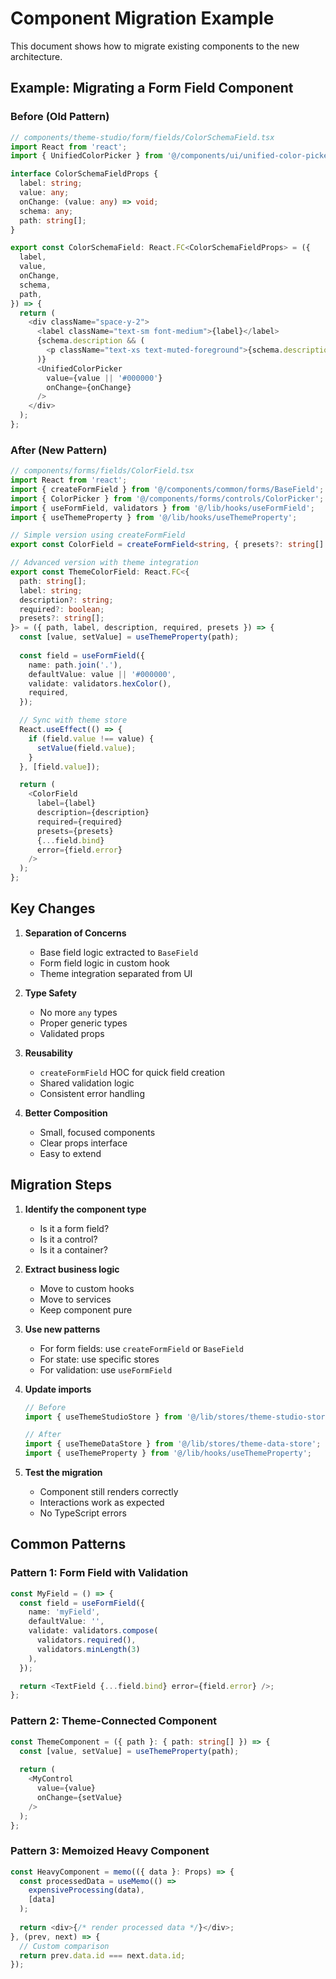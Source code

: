 # Component Migration Example

This document shows how to migrate existing components to the new architecture.

## Example: Migrating a Form Field Component

### Before (Old Pattern)

```typescript
// components/theme-studio/form/fields/ColorSchemaField.tsx
import React from 'react';
import { UnifiedColorPicker } from '@/components/ui/unified-color-picker';

interface ColorSchemaFieldProps {
  label: string;
  value: any;
  onChange: (value: any) => void;
  schema: any;
  path: string[];
}

export const ColorSchemaField: React.FC<ColorSchemaFieldProps> = ({
  label,
  value,
  onChange,
  schema,
  path,
}) => {
  return (
    <div className="space-y-2">
      <label className="text-sm font-medium">{label}</label>
      {schema.description && (
        <p className="text-xs text-muted-foreground">{schema.description}</p>
      )}
      <UnifiedColorPicker
        value={value || '#000000'}
        onChange={onChange}
      />
    </div>
  );
};
```

### After (New Pattern)

```typescript
// components/forms/fields/ColorField.tsx
import React from 'react';
import { createFormField } from '@/components/common/forms/BaseField';
import { ColorPicker } from '@/components/forms/controls/ColorPicker';
import { useFormField, validators } from '@/lib/hooks/useFormField';
import { useThemeProperty } from '@/lib/hooks/useThemeProperty';

// Simple version using createFormField
export const ColorField = createFormField<string, { presets?: string[] }>(ColorPicker);

// Advanced version with theme integration
export const ThemeColorField: React.FC<{
  path: string[];
  label: string;
  description?: string;
  required?: boolean;
  presets?: string[];
}> = ({ path, label, description, required, presets }) => {
  const [value, setValue] = useThemeProperty(path);
  
  const field = useFormField({
    name: path.join('.'),
    defaultValue: value || '#000000',
    validate: validators.hexColor(),
    required,
  });

  // Sync with theme store
  React.useEffect(() => {
    if (field.value !== value) {
      setValue(field.value);
    }
  }, [field.value]);

  return (
    <ColorField
      label={label}
      description={description}
      required={required}
      presets={presets}
      {...field.bind}
      error={field.error}
    />
  );
};
```

## Key Changes

1. **Separation of Concerns**
   - Base field logic extracted to `BaseField`
   - Form field logic in custom hook
   - Theme integration separated from UI

2. **Type Safety**
   - No more `any` types
   - Proper generic types
   - Validated props

3. **Reusability**
   - `createFormField` HOC for quick field creation
   - Shared validation logic
   - Consistent error handling

4. **Better Composition**
   - Small, focused components
   - Clear props interface
   - Easy to extend

## Migration Steps

1. **Identify the component type**
   - Is it a form field?
   - Is it a control?
   - Is it a container?

2. **Extract business logic**
   - Move to custom hooks
   - Move to services
   - Keep component pure

3. **Use new patterns**
   - For form fields: use `createFormField` or `BaseField`
   - For state: use specific stores
   - For validation: use `useFormField`

4. **Update imports**
   ```typescript
   // Before
   import { useThemeStudioStore } from '@/lib/stores/theme-studio-store';
   
   // After
   import { useThemeDataStore } from '@/lib/stores/theme-data-store';
   import { useThemeProperty } from '@/lib/hooks/useThemeProperty';
   ```

5. **Test the migration**
   - Component still renders correctly
   - Interactions work as expected
   - No TypeScript errors

## Common Patterns

### Pattern 1: Form Field with Validation

```typescript
const MyField = () => {
  const field = useFormField({
    name: 'myField',
    defaultValue: '',
    validate: validators.compose(
      validators.required(),
      validators.minLength(3)
    ),
  });

  return <TextField {...field.bind} error={field.error} />;
};
```

### Pattern 2: Theme-Connected Component

```typescript
const ThemeComponent = ({ path }: { path: string[] }) => {
  const [value, setValue] = useThemeProperty(path);
  
  return (
    <MyControl
      value={value}
      onChange={setValue}
    />
  );
};
```

### Pattern 3: Memoized Heavy Component

```typescript
const HeavyComponent = memo(({ data }: Props) => {
  const processedData = useMemo(() => 
    expensiveProcessing(data),
    [data]
  );
  
  return <div>{/* render processed data */}</div>;
}, (prev, next) => {
  // Custom comparison
  return prev.data.id === next.data.id;
});
```